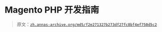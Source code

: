 # Magento PHP 开发指南

> 原文：[`zh.annas-archive.org/md5/f2e271327b273df27fc8bf4ef750d5c2`](https://zh.annas-archive.org/md5/f2e271327b273df27fc8bf4ef750d5c2)